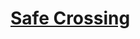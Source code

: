 # [Safe Crossing](https://education.lego.com/en-us/lessons/spike-and-bricq-motion-essential-combined/spike-essential-and-bricq-motion-essential-safe-crossing)
